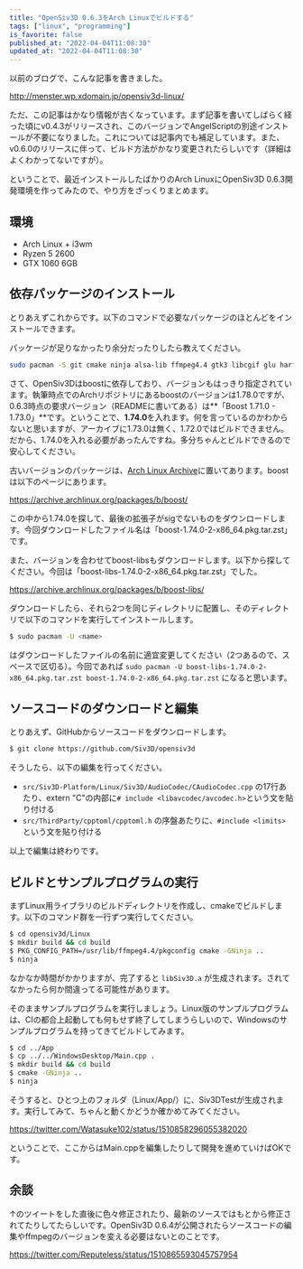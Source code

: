 ```yaml
---
title: "OpenSiv3D 0.6.3をArch Linuxでビルドする"
tags: ["linux", "programming"]
is_favorite: false
published_at: "2022-04-04T11:08:30"
updated_at: "2022-04-04T11:08:30"
---
```


以前のブログで、こんな記事を書きました。

http://menster.wp.xdomain.jp/opensiv3d-linux/

ただ、この記事はかなり情報が古くなっています。まず記事を書いてしばらく経った頃にv0.4.3がリリースされ、このバージョンでAngelScriptの別途インストールが不要になりました。これについては記事内でも補足しています。また、v0.6.0のリリースに伴って、ビルド方法がかなり変更されたらしいです（詳細はよくわかってないですが）。

ということで、最近インストールしたばかりのArch LinuxにOpenSiv3D 0.6.3開発環境を作ってみたので、やり方をざっくりまとめます。

## 環境

- Arch Linux + i3wm
- Ryzen 5 2600
- GTX 1060 6GB

## 依存パッケージのインストール

とりあえずこれからです。以下のコマンドで必要なパッケージのほとんどをインストールできます。

パッケージが足りなかったり余分だったりしたら教えてください。

```bash
sudo pacman -S git cmake ninja alsa-lib ffmpeg4.4 gtk3 libcgif glu harfbuzz mpg123 opencv opus opusfile soundtouch libtiff libjpeg-turbo libvorbis libwebp libxft
```

さて、OpenSiv3Dはboostに依存しており、バージョンもはっきり指定されています。執筆時点でのArchリポジトリにあるboostのバージョンは1.78.0ですが、0.6.3時点の要求バージョン（READMEに書いてある）は**「Boost 1.71.0 - 1.73.0」**です。ということで、**1.74.0**を入れます。何を言っているのかわからないと思いますが、アーカイブに1.73.0は無く、1.72.0ではビルドできません。だから、1.74.0を入れる必要があったんですね。多分ちゃんとビルドできるので安心してください。

古いバージョンのパッケージは、[Arch Linux Archive](https://archive.archlinux.org/)に置いてあります。boostは以下のページにあります。

https://archive.archlinux.org/packages/b/boost/

この中から1.74.0を探して、最後の拡張子がsigでないものをダウンロードします。今回ダウンロードしたファイル名は「boost-1.74.0-2-x86_64.pkg.tar.zst」です。

また、バージョンを合わせてboost-libsもダウンロードします。以下から探してください。今回は「boost-libs-1.74.0-2-x86_64.pkg.tar.zst」でした。

https://archive.archlinux.org/packages/b/boost-libs/

ダウンロードしたら、それら2つを同じディレクトリに配置し、そのディレクトリで以下のコマンドを実行してインストールします。

```bash
$ sudo pacman -U <name>
```

<name>はダウンロードしたファイルの名前に適宜変更してください（2つあるので、スペースで区切る）。今回であれば `sudo pacman -U boost-libs-1.74.0-2-x86_64.pkg.tar.zst boost-1.74.0-2-x86_64.pkg.tar.zst` になると思います。

## ソースコードのダウンロードと編集

とりあえず、GitHubからソースコードをダウンロードします。

```bash
$ git clone https://github.com/Siv3D/opensiv3d
```

そうしたら、以下の編集を行ってください。

- `src/Siv3D-Platform/Linux/Siv3D/AudioCodec/CAudioCodec.cpp` の17行あたり、extern "C"の内部に`# include <libavcodec/avcodec.h>`という文を貼り付ける
- `src/ThirdParty/cpptoml/cpptoml.h` の序盤あたりに、`#include <limits>` という文を貼り付ける

以上で編集は終わりです。

## ビルドとサンプルプログラムの実行

まずLinux用ライブラリのビルドディレクトリを作成し、cmakeでビルドします。以下のコマンド群を一行ずつ実行してください。

```bash
$ cd opensiv3d/Linux
$ mkdir build && cd build
$ PKG_CONFIG_PATH=/usr/lib/ffmpeg4.4/pkgconfig cmake -GNinja ..
$ ninja
```

なかなか時間がかかりますが、完了すると `libSiv3D.a` が生成されます。されてなかったら何か間違ってる可能性があります。

そのままサンプルプログラムを実行しましょう。Linux版のサンプルプログラムは、CIの都合上起動しても何もせず終了してしまうらしいので、Windowsのサンプルプログラムを持ってきてビルドしてみます。

```bash
$ cd ../App
$ cp ../../WindowsDesktop/Main.cpp .
$ mkdir build && cd build
$ cmake -GNinja ..
$ ninja
```

そうすると、ひとつ上のフォルダ（Linux/App/）に、Siv3DTestが生成されます。実行してみて、ちゃんと動くかどうか確かめてみてください。

https://twitter.com/Watasuke102/status/1510858296055382020

ということで、ここからはMain.cppを編集したりして開発を進めていけばOKです。

## 余談

↑のツイートをした直後に色々修正されたり、最新のソースではもとから修正されてたりしてたらしいです。OpenSiv3D 0.6.4が公開されたらソースコードの編集やffmpegのバージョンを変える必要はないとのことです。

https://twitter.com/Reputeless/status/1510865593045757954
